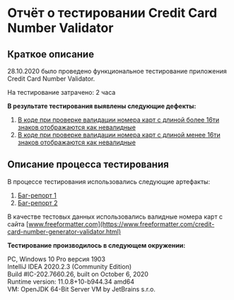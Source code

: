 # Отчёт о тестировании Credit Card Number Validator
## Краткое описание
28.10.2020 было проведено функциональное тестирование приложения Credit Card Number Validator.

На тестирование затрачено: 2 часа

**В результате тестирования выявлены следующие дефекты:**

1. [В коде при проверке валидации номера карт с длиной более 16ти знаков отображаются как невалидные](https://github.com/ViktoriaMasl/Credit-Card-Number-Validator/issues/1)
2. [В коде при проверке валидации номера карт с длиной менее 16ти знаков отображаются как невалидные](https://github.com/ViktoriaMasl/Credit-Card-Number-Validator/issues/2)  

## Описание процесса тестирования
В процессе тестирования использовались следующие артефакты:

1. [Баг-репорт 1](https://github.com/ViktoriaMasl/Credit-Card-Number-Validator/issues/1)
2. [Баг-репорт 2](https://github.com/ViktoriaMasl/Credit-Card-Number-Validator/issues/1)  

В качестве тестовых данных использовались валидные номера карт с сайта [www.freeformatter.com](https://www.freeformatter.com/credit-card-number-generator-validator.html)

**Тестирование производилось в следующем окружении:**

PC, Windows 10 Pro версия 1903  
IntelliJ IDEA 2020.2.3 (Community Edition)  
Build #IC-202.7660.26, built on October 6, 2020  
Runtime version: 11.0.8+10-b944.34 amd64  
VM: OpenJDK 64-Bit Server VM by JetBrains s.r.o.
